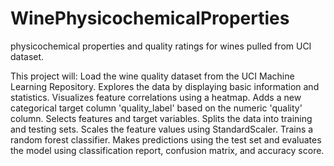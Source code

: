 # WinePhysicochemicalProperties
physicochemical properties and quality ratings for wines pulled from UCI dataset. 

This project will:
Load the wine quality dataset from the UCI Machine Learning Repository.
Explores the data by displaying basic information and statistics.
Visualizes feature correlations using a heatmap.
Adds a new categorical target column 'quality_label' based on the numeric 'quality' column.
Selects features and target variables.
Splits the data into training and testing sets.
Scales the feature values using StandardScaler.
Trains a random forest classifier.
Makes predictions using the test set and evaluates the model using classification report, confusion matrix, and accuracy score.
